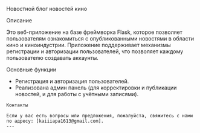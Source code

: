 Новостной блог новостей кино

Описание

Это веб-приложение на базе фреймворка Flask, которое позволяет пользователям ознакомиться с опубликованными новостями в области кино и киноиндустрии. Приложение поддерживает механизмы регистрации и авторизации пользователей, что позволяет каждому пользователю создавать аккаунты.

Основные функции

- Регистрация и авторизация пользователей.
- Реализована админ панель (для корректировки и публикации новостей, и для работы с учётными записями).

```
Контакты

Если у вас есть вопросы или предложения, пожалуйста, свяжитесь с нами по адресу: [kaiiiapa1613@gmail.com].
---
